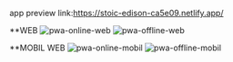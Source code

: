 app preview link:https://stoic-edison-ca5e09.netlify.app/

**WEB
![pwa-online-web](https://user-images.githubusercontent.com/73952475/129744062-f214aa60-15b3-4078-9aab-aa76b5044da9.jpg)
![pwa-offline-web](https://user-images.githubusercontent.com/73952475/129744067-b25de413-fd30-4586-a38b-96825abb8789.jpg)



**MOBIL WEB
![pwa-online-mobil](https://user-images.githubusercontent.com/73952475/129744078-e102d21e-f7a2-4f6b-8b2e-f7b7bbf106d0.jpg)
![pwa-offline-mobil](https://user-images.githubusercontent.com/73952475/129744081-20285f82-8121-4d62-bdb5-a96749273d63.jpg)


